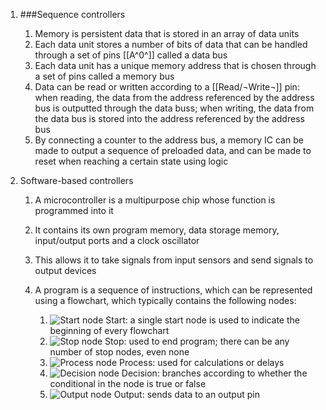 1. ###Sequence controllers

    1. Memory is persistent data that is stored in an array of data units
    2. Each data unit stores a number of bits of data that can be handled through a set of pins [[A^0^]] called a data bus
    3. Each data unit has a unique memory address that is chosen through a set of pins called a memory bus
    4. Data can be read or written according to a [[Read/¬Write¬]] pin: when reading, the data from the address referenced by the address bus is outputted through the data buss; when writing, the data from the data bus is stored into the address referenced by the address bus
    5. By connecting a counter to the address bus, a memory IC can be made to output a sequence of preloaded data, and can be made to reset when reaching a certain state using logic
2. Software-based controllers

    1. A microcontroller is a multipurpose chip whose function is programmed into it
    2. It contains its own program memory, data storage memory, input/output ports and a clock oscillator
    3. This allows it to take signals from input sensors and send signals to output devices
    4. A program is a sequence of instructions, which can be represented using a flowchart, which typically contains the following nodes:

        1. ![Start node](/gcse/img/electronics/start.png) Start: a single start node is used to indicate the beginning of every flowchart
        2. ![Stop node](/gcse/img/electronics/stop.png) Stop: used to end program; there can be any number of stop nodes, even none
        3. ![Process node](/gcse/img/electronics/process.png) Process: used for calculations or delays
        4. ![Decision node](/gcse/img/electronics/decision.png) Decision: branches according to whether the conditional in the node is true or false
        5. ![Output node](/gcse/img/electronics/output.png) Output: sends data to an output pin
